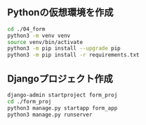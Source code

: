 ## Pythonの仮想環境を作成

```sh
cd ./04_form
python3 -m venv venv
source venv/bin/activate
python3 -m pip install --upgrade pip
python3 -m pip install -r requirements.txt
```

## Djangoプロジェクト作成

```sh
django-admin startproject form_proj
cd ./form_proj
python3 manage.py startapp form_app
python3 manage.py runserver
```